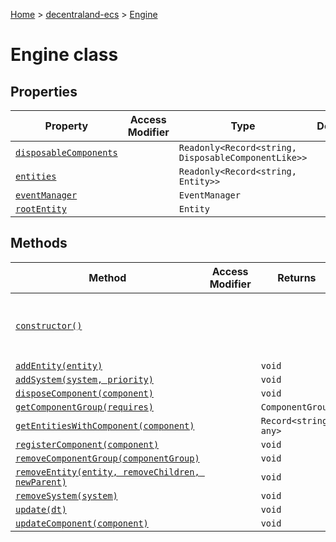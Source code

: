 [Home](./index) &gt; [decentraland-ecs](./decentraland-ecs.md) &gt; [Engine](./decentraland-ecs.engine.md)

# Engine class

## Properties

|  Property | Access Modifier | Type | Description |
|  --- | --- | --- | --- |
|  [`disposableComponents`](./decentraland-ecs.engine.disposablecomponents.md) |  | `Readonly<Record<string, DisposableComponentLike>>` |  |
|  [`entities`](./decentraland-ecs.engine.entities.md) |  | `Readonly<Record<string, Entity>>` |  |
|  [`eventManager`](./decentraland-ecs.engine.eventmanager.md) |  | `EventManager` |  |
|  [`rootEntity`](./decentraland-ecs.engine.rootentity.md) |  | `Entity` |  |

## Methods

|  Method | Access Modifier | Returns | Description |
|  --- | --- | --- | --- |
|  [`constructor()`](./decentraland-ecs.engine.constructor.md) |  |  | Constructs a new instance of the [Engine](./decentraland-ecs.engine.md) class |
|  [`addEntity(entity)`](./decentraland-ecs.engine.addentity.md) |  | `void` |  |
|  [`addSystem(system, priority)`](./decentraland-ecs.engine.addsystem.md) |  | `void` |  |
|  [`disposeComponent(component)`](./decentraland-ecs.engine.disposecomponent.md) |  | `void` |  |
|  [`getComponentGroup(requires)`](./decentraland-ecs.engine.getcomponentgroup.md) |  | `ComponentGroup` |  |
|  [`getEntitiesWithComponent(component)`](./decentraland-ecs.engine.getentitieswithcomponent.md) |  | `Record<string, any>` |  |
|  [`registerComponent(component)`](./decentraland-ecs.engine.registercomponent.md) |  | `void` |  |
|  [`removeComponentGroup(componentGroup)`](./decentraland-ecs.engine.removecomponentgroup.md) |  | `void` |  |
|  [`removeEntity(entity, removeChildren, newParent)`](./decentraland-ecs.engine.removeentity.md) |  | `void` |  |
|  [`removeSystem(system)`](./decentraland-ecs.engine.removesystem.md) |  | `void` |  |
|  [`update(dt)`](./decentraland-ecs.engine.update.md) |  | `void` |  |
|  [`updateComponent(component)`](./decentraland-ecs.engine.updatecomponent.md) |  | `void` |  |

